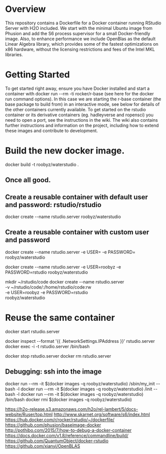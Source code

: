 # Overview

This repository contains a Dockerfile for a Docker container running RStudio Server with H2O included. We start with the minimal Ubuntu image from Phusion and add the S6 process supervisor for a small Docker-friendly image. Also, to enhance performance we include OpenBlas as the default Linear Algebra library, which provides some of the fastest optimizations on x86 hardware, without the licensing restrictions and fees of the Intel MKL libraries.

# Getting Started

To get started right away, ensure you have Docker installed and start a container with docker run --rm -ti rocker/r-base (see here for the docker run command options). In this case we are starting the r-base container (the base package to build from) in an interactive mode, see below for details of the other containers currently available. To get started on the rstudio container or its derivative containers (eg. hadleyverse and ropensci) you need to open a port, see the instructions in the wiki. The wiki also contains further instructions and information on the project, including how to extend these images and contribute to development.


# Build the new docker image.
docker build -t roobyz/waterstudio .


## Once all good.
## Create a reusable container with default user and password: rstudio/rstudio
docker create --name rstudio.server roobyz/waterstudio

## Create a reusable container with custom user and password
docker create --name rstudio.server -e USER=<username> -e PASSWORD=<password> roobyz/waterstudio

docker create --name rstudio.server -e USER=roobyz -e PASSWORD=rstudio roobyz/waterstudio

mkdir ~/rstudio/code
docker create --name rstudio.server \
    -v ~/rstudio/code/:/home/rstudio/code:rw \
    -e USER=roobyz -e PASSWORD=rstudio \
    roobyz/waterstudio

# Reuse the same container
docker start rstudio.server

docker inspect --format '{{ .NetworkSettings.IPAddress }}' rstudio.server
docker exec -i -t rstudio.server /bin/bash

docker stop  rstudio.server
docker rm rstudio.server


## Debugging: ssh into the image
docker run --rm -it $(docker images -q roobyz/waterstudio) /sbin/my_init -- bash -l
docker run --rm -it $(docker images -q roobyz/waterstudio) /init -- bash -l
docker run --rm -it $(docker images -q roobyz/waterstudio) /bin/bash
docker rmi $(docker images -q roobyz/waterstudio)


https://h2o-release.s3.amazonaws.com/h2o/rel-lambert/5/docs-website/Ruser/top.html
http://www.skarnet.org/software/s6/index.html
https://hub.docker.com/r/rocker/rstudio/~/dockerfile/
https://github.com/phusion/baseimage-docker
http://pothibo.com/2015/7/how-to-debug-a-docker-container
https://docs.docker.com/v1.8/reference/commandline/build/
https://github.com/QuantumObject/docker-rstudio
https://github.com/xianyi/OpenBLAS
